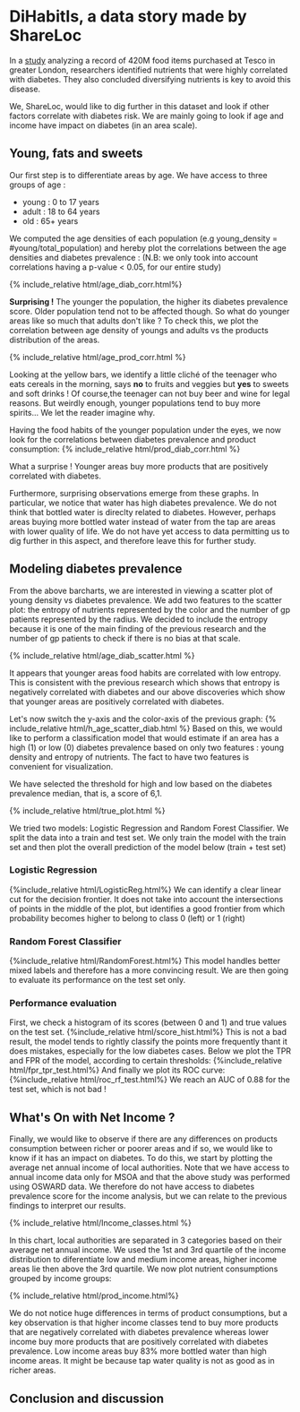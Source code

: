 # DiHabitIs,  a data story made by ShareLoc
In a [study](https://www.ncbi.nlm.nih.gov/pmc/articles/PMC7029018/) analyzing a record of 420M food items purchased at
Tesco in greater London, researchers identified nutrients that were highly correlated with diabetes. They also concluded diversifying nutrients is key to avoid this disease. 

We, ShareLoc, would like to dig further in this dataset and look if other factors correlate with diabetes risk. We are mainly going to look if age and income have impact on diabetes (in an area scale). 

## Young, fats and sweets
Our first step is to differentiate areas by age. We have access to three groups of age : 
- young : 0 to 17 years
- adult : 18 to 64 years
- old   : 65+ years

We computed the age densities of each population (e.g young_density = #young/total_population) and hereby plot the
correlations between the age densities and diabetes prevalence :
(N.B: we only took into account correlations having a p-value < 0.05, for our entire study)

{% include_relative html/age_diab_corr.html%}

**Surprising !** The younger the population, the higher its diabetes prevalence score. Older population tend not to be
affected though. So what do younger areas like so much that adults don't like ? To check this, we plot the correlation between age density of youngs and adults vs the products distribution of the areas. 

{% include_relative html/age_prod_corr.html %}

Looking at the yellow bars, we identify a little cliché of the teenager who eats cereals in the morning, says **no** to fruits and veggies but **yes** to sweets and soft drinks ! Of course,the teenager can not buy beer and wine for legal reasons. But weirdly enough, younger populations tend to buy more spirits... We let the reader imagine why. 

Having the food habits of the younger population under the eyes, we now look for the correlations between diabetes prevalence and product consumption:
{% include_relative html/prod_diab_corr.html %}

What a surprise ! Younger areas buy more products that are positively correlated with diabetes.

Furthermore, surprising observations emerge from these graphs. In particular, we
notice that water has high diabetes prevalence. We do not think that bottled water is direclty related to diabetes. However, perhaps areas buying more bottled water instead of water from the tap are areas with lower quality of life. We do not have yet access to data permitting us to dig further in this aspect, and therefore leave this for further study. 

## Modeling diabetes prevalence
From the above barcharts, we are interested in viewing a scatter plot of young density vs diabetes prevalence. We add two features to the scatter plot: the entropy of nutrients represented by the color and the number of gp patients represented by the radius. We decided to include the entropy because it is one of the main finding of the previous research and the number of gp patients to check if there is no bias at that scale. 

{% include_relative html/age_diab_scatter.html %}

It appears that younger areas food habits are correlated with low entropy. This is consistent with the previous research which shows that entropy is negatively correlated with diabetes and our above discoveries which show that younger areas are positively correlated with diabetes. 

Let's now switch the y-axis and the color-axis of the previous graph:
{% include_relative html/h_age_scatter_diab.html %} 
Based on this, we would like to perform a classification model that would estimate if an area has a high (1) or low (0) diabetes prevalence based on only two features : young density and entropy of nutrients. The fact to have two features is convenient for visualization. 

We have selected the threshold for high and low based on the diabetes prevalence median, that is, a score of 6,1. 

{% include_relative html/true_plot.html %}

We tried two models: Logistic Regression and Random Forest Classifier. We split the data into a train and test set. We only train the model with the train set and then plot the overall prediction of the model below (train + test set)
### Logistic Regression
{%include_relative html/LogisticReg.html%}
We can identify a clear linear cut for the decision frontier. It does not take into account the intersections of points in the middle of the plot, but identifies a good frontier from which probability becomes higher to belong to class 0 (left) or 1 (right)
### Random Forest Classifier
{%include_relative html/RandomForest.html%}
This model handles better mixed labels and therefore has a more convincing result. We are then going to evaluate its performance on the test set only. 
### Performance evaluation
First, we check a histogram of its scores (between 0 and 1) and true values on the test set.
{%include_relative html/score_hist.html%}
This is not a bad result, the model tends to rightly classify the points more frequently thant it does mistakes, especially for the low diabetes cases. 
Below we plot the TPR and FPR of the model, according to certain thresholds:
{%include_relative html/fpr_tpr_test.html%}
And finally we plot its ROC curve:
{%include_relative html/roc_rf_test.html%}
We reach an AUC of 0.88 for the test set, which is not bad ! 

## What's On with Net Income ?

Finally, we would like to observe if there are any differences on products consumption between richer or poorer areas and if so, we would like to know if it has an impact on diabetes. To do this, we start by plotting the average net annual income of local authorities. Note that we have access to annual income data only for MSOA and that the above study was performed using OSWARD data. We therefore do not have access to diabetes prevalence score for the income analysis, but we can relate to the previous findings to interpret our results. 
 
{% include_relative html/Income_classes.html %}

In this chart, local authorities are separated in 3 categories based on their average net annual income. We used the 1st and 3rd quartile of the income distribution to diferentiate low and medium income areas, higher income areas lie then above the 3rd quartile. We now plot nutrient consumptions grouped by income groups:

{% include_relative html/prod_income.html%}

We do not notice huge differences in terms of product consumptions, but a key observation is that higher income classes
tend to buy more products that are negatively correlated with diabetes prevalence whereas lower income buy more 
products that are positively correlated with diabetes prevalence. Low income areas buy 83% more bottled water than high income areas. It might be because tap water quality is not as good as in richer areas.  
 ## Conclusion and discussion
 
